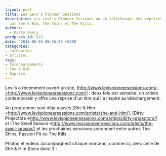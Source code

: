 ```yaml
---
layout: post
title: Les Levi's Pioneer Sessions
description: Les Levi's Pioneer Sessions ou où télécharger des reprises interprétées
  par She & Him, The Shins et The Kills.
authors:
  - Dirty Henry
wordpress_id: 623
date: '2010-06-04 08:56:29 +0200'
categories:
- Catégories
- Artistes
tags:
- Téléchargements
- She & Him
- Reprise
---
```

Levi's a récemment ouvert un site, [http://www.levispioneersessions.com/->http://www.levispioneersessions.com/] : deux fois par semaine, un artiste contemporain y offre une reprise d'un titre qui l'a inspiré au téléchargement.

Au programme sont déjà passés [She & Him->http://www.levispioneersessions.com/artists/she-and-him/], [Dirty Projectors->http://www.levispioneersessions.com/artists/dirty-projectors/] et [The Swell Season->http://www.levispioneersessions.com/artists/the-swell-season/] et les prochaines semaines annoncent entre autres The Shins, Passion Pit ou The Kills.

Photos et vidéos accompagnent chaque morceau, comme ici, avec celle de She & Him (tiens donc !) :

<object width="500" height="300"><param name="movie" value="http://www.youtube.com/v/tWDjDL2NAQM&hl=fr_FR&fs=1&"></param><param name="allowFullScreen" value="true"></param><param name="allowscriptaccess" value="always"></param><embed src="http://www.youtube.com/v/tWDjDL2NAQM&hl=fr_FR&fs=1&" type="application/x-shockwave-flash" allowscriptaccess="always" allowfullscreen="true" width="500" height="300"></embed></object>
